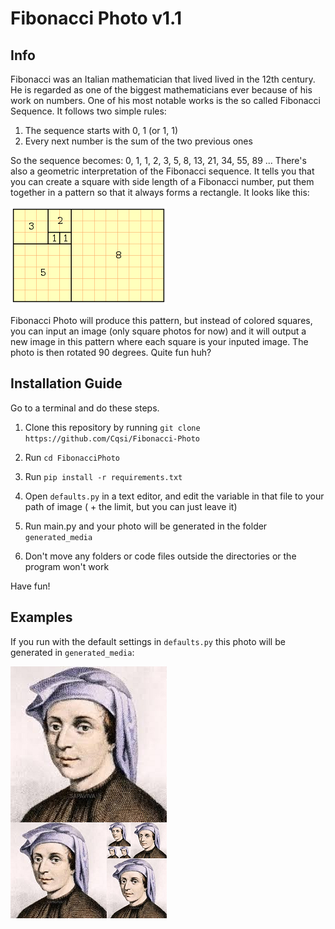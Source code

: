 # Fibonacci Photo v1.1

## **Info**
Fibonacci was an Italian mathematician that lived lived in the 12th century. He is regarded as one of the biggest mathematicians ever because of his work on numbers. One of his most notable works is the so called Fibonacci Sequence. It follows two simple rules:

1. The sequence starts with 0, 1 (or 1, 1)
2. Every next number is the sum of the two previous ones

So the sequence becomes: 0, 1, 1, 2, 3, 5, 8, 13, 21, 34, 55, 89 ...
There's also a geometric interpretation of the Fibonacci sequence. It tells you that you can create a square with side length of a Fibonacci number, put them together in a pattern so that it always forms a rectangle. It looks like this:

![Fibonacci Photo](https://github.com/Cqsi/Fibonacci-Photo/blob/master/test_images/fibonacci_rectangle.png)

Fibonacci Photo will produce this pattern, but instead of colored squares, you can input an image (only square photos for now) and it will output a new image in this pattern where each square is your inputed image. The photo is then rotated 90 degrees. Quite fun huh?

## Installation Guide

Go to a terminal and do these steps.


1. Clone this repository by running `git clone https://github.com/Cqsi/Fibonacci-Photo`

2. Run `cd FibonacciPhoto`

3. Run `pip install -r requirements.txt`

4. Open `defaults.py` in a text editor, and edit the variable in that file to your path of image ( + the limit, but you can just leave it)

5. Run main.py and your photo will be generated in the folder `generated_media`

6. Don't move any folders or code files outside the directories or the program won't work

Have fun!

## Examples

If you run with the default settings in `defaults.py` this photo will be generated in `generated_media`:

![Fibonacci Photo](https://github.com/Cqsi/Fibonacci-Photo/blob/master/test_images/example.png)